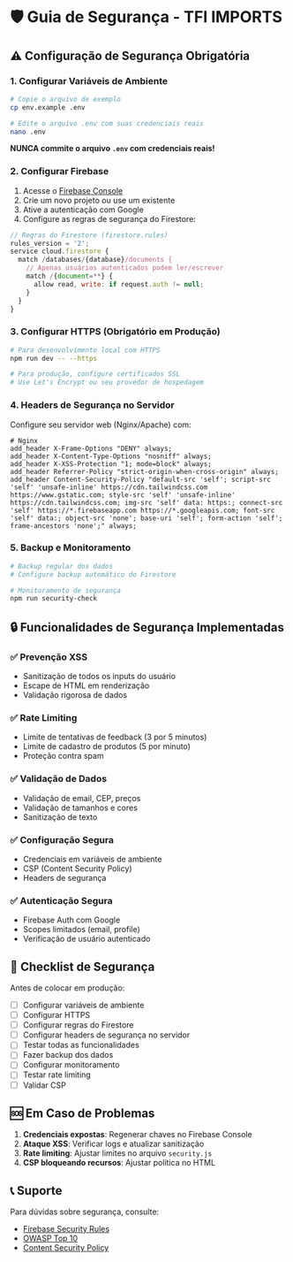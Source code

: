 # 🛡️ Guia de Segurança - TFI IMPORTS

## ⚠️ Configuração de Segurança Obrigatória

### 1. **Configurar Variáveis de Ambiente**

```bash
# Copie o arquivo de exemplo
cp env.example .env

# Edite o arquivo .env com suas credenciais reais
nano .env
```

**NUNCA commite o arquivo `.env` com credenciais reais!**

### 2. **Configurar Firebase**

1. Acesse o [Firebase Console](https://console.firebase.google.com)
2. Crie um novo projeto ou use um existente
3. Ative a autenticação com Google
4. Configure as regras de segurança do Firestore:

```javascript
// Regras do Firestore (firestore.rules)
rules_version = '2';
service cloud.firestore {
  match /databases/{database}/documents {
    // Apenas usuários autenticados podem ler/escrever
    match /{document=**} {
      allow read, write: if request.auth != null;
    }
  }
}
```

### 3. **Configurar HTTPS (Obrigatório em Produção)**

```bash
# Para desenvolvimento local com HTTPS
npm run dev -- --https

# Para produção, configure certificados SSL
# Use Let's Encrypt ou seu provedor de hospedagem
```

### 4. **Headers de Segurança no Servidor**

Configure seu servidor web (Nginx/Apache) com:

```nginx
# Nginx
add_header X-Frame-Options "DENY" always;
add_header X-Content-Type-Options "nosniff" always;
add_header X-XSS-Protection "1; mode=block" always;
add_header Referrer-Policy "strict-origin-when-cross-origin" always;
add_header Content-Security-Policy "default-src 'self'; script-src 'self' 'unsafe-inline' https://cdn.tailwindcss.com https://www.gstatic.com; style-src 'self' 'unsafe-inline' https://cdn.tailwindcss.com; img-src 'self' data: https:; connect-src 'self' https://*.firebaseapp.com https://*.googleapis.com; font-src 'self' data:; object-src 'none'; base-uri 'self'; form-action 'self'; frame-ancestors 'none';" always;
```

### 5. **Backup e Monitoramento**

```bash
# Backup regular dos dados
# Configure backup automático do Firestore

# Monitoramento de segurança
npm run security-check
```

## 🔒 Funcionalidades de Segurança Implementadas

### ✅ **Prevenção XSS**
- Sanitização de todos os inputs do usuário
- Escape de HTML em renderização
- Validação rigorosa de dados

### ✅ **Rate Limiting**
- Limite de tentativas de feedback (3 por 5 minutos)
- Limite de cadastro de produtos (5 por minuto)
- Proteção contra spam

### ✅ **Validação de Dados**
- Validação de email, CEP, preços
- Validação de tamanhos e cores
- Sanitização de texto

### ✅ **Configuração Segura**
- Credenciais em variáveis de ambiente
- CSP (Content Security Policy)
- Headers de segurança

### ✅ **Autenticação Segura**
- Firebase Auth com Google
- Scopes limitados (email, profile)
- Verificação de usuário autenticado

## 🚨 Checklist de Segurança

Antes de colocar em produção:

- [ ] Configurar variáveis de ambiente
- [ ] Configurar HTTPS
- [ ] Configurar regras do Firestore
- [ ] Configurar headers de segurança no servidor
- [ ] Testar todas as funcionalidades
- [ ] Fazer backup dos dados
- [ ] Configurar monitoramento
- [ ] Testar rate limiting
- [ ] Validar CSP

## 🆘 Em Caso de Problemas

1. **Credenciais expostas**: Regenerar chaves no Firebase Console
2. **Ataque XSS**: Verificar logs e atualizar sanitização
3. **Rate limiting**: Ajustar limites no arquivo `security.js`
4. **CSP bloqueando recursos**: Ajustar política no HTML

## 📞 Suporte

Para dúvidas sobre segurança, consulte:
- [Firebase Security Rules](https://firebase.google.com/docs/rules)
- [OWASP Top 10](https://owasp.org/www-project-top-ten/)
- [Content Security Policy](https://developer.mozilla.org/en-US/docs/Web/HTTP/CSP)
